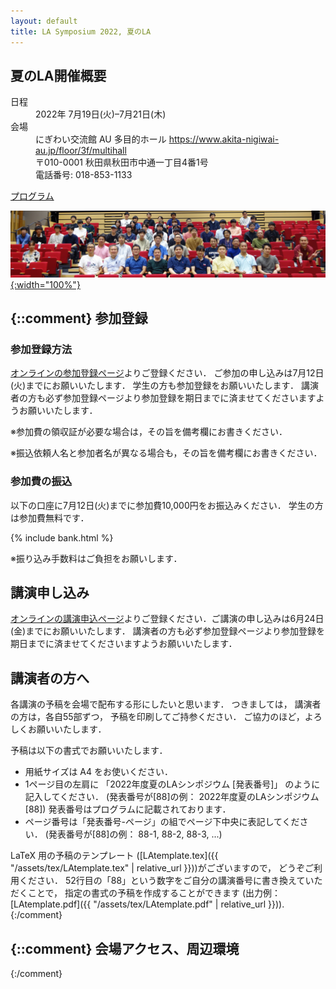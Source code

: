 ```yaml
---
layout: default
title: LA Symposium 2022, 夏のLA
---
```


夏のLA開催概要
--------
<dl>
  <dt>日程</dt>
  <dd>2022年 <time datetime="2022-07-19">7月19日(火)</time>–<time datetime="2022-07-21">7月21日(木)</time></dd>
  <dt>会場</dt>
  <dd>にぎわい交流館 AU 多目的ホール <a href="https://www.akita-nigiwai-au.jp/floor/3f/multihall">https://www.akita-nigiwai-au.jp/floor/3f/multihall</a></dd>
  <dd>〒010-0001 秋田県秋田市中通一丁目4番1号</dd>
  <dd>  電話番号: 018-853-1133</dd>
</dl>

[プログラム](./summer_program.html)

[![夏のLA2022](/assets/LA2022_summer.jpg){:width="100%"}](/assets/LA2022_summer.jpg)
 

{::comment}
参加登録
--------
### 参加登録方法

[オンラインの参加登録ページ](https://art.ist.hokudai.ac.jp/LA/sanka/)よりご登録ください． ご参加の申し込みは7月12日(火)までにお願いいたします． 学生の方も参加登録をお願いいたします．
講演者の方も必ず参加登録ページより参加登録を期日までに済ませてくださいますようお願いいたします．

※参加費の領収証が必要な場合は，その旨を備考欄にお書きください．

※振込依頼人名と参加者名が異なる場合も，その旨を備考欄にお書きください．
 
### 参加費の振込

以下の口座に7月12日(火)までに参加費10,000円をお振込みください． 学生の方は参加費無料です．

{% include bank.html %}

※振り込み手数料はご負担をお願いします．

講演申し込み
--------
[オンラインの講演申込ページ](https://art.ist.hokudai.ac.jp/LA/kouen/)よりご登録ください．ご講演の申し込みは6月24日(金)までにお願いいたします．
講演者の方も必ず参加登録ページより参加登録を期日までに済ませてくださいますようお願いいたします．
 

講演者の方へ
--------
各講演の予稿を会場で配布する形にしたいと思います． つきましては， 講演者の方は，各自55部ずつ， 予稿を印刷してご持参ください． ご協力のほど，よろしくお願いいたします．

予稿は以下の書式でお願いいたします．

* 用紙サイズは A4 をお使いください．
* 1ページ目の左肩に 「2022年度夏のLAシンポジウム [発表番号]」 のように記入してください． (発表番号が[88]の例： 2022年度夏のLAシンポジウム [88])
発表番号はプログラムに記載されております．
* ページ番号は「発表番号-ページ」の組でページ下中央に表記してください． (発表番号が[88]の例： 88-1, 88-2, 88-3, ...)

LaTeX 用の予稿のテンプレート ([LAtemplate.tex]({{ "/assets/tex/LAtemplate.tex" | relative_url }}))がございますので， どうぞご利用ください．
52行目の「88」という数字をご自分の講演番号に書き換えていただくことで， 指定の書式の予稿を作成することができます (出力例：[LAtemplate.pdf]({{ "/assets/tex/LAtemplate.pdf" | relative_url }})). 
{:/comment}
 
{::comment}
会場アクセス、周辺環境
--------
{:/comment}
